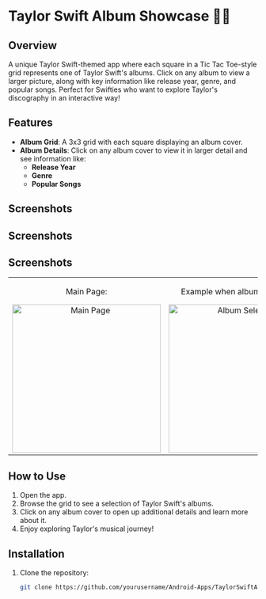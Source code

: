 # Taylor Swift Album Showcase 🎤✨

## Overview
A unique Taylor Swift-themed app where each square in a Tic Tac Toe-style grid represents one of Taylor Swift's albums. Click on any album to view a larger picture, along with key information like release year, genre, and popular songs. Perfect for Swifties who want to explore Taylor's discography in an interactive way!

## Features
- **Album Grid**: A 3x3 grid with each square displaying an album cover.
- **Album Details**: Click on any album cover to view it in larger detail and see information like:
  - **Release Year**
  - **Genre**
  - **Popular Songs**

## Screenshots
## Screenshots
## Screenshots

<table>
  <tr>
    <td style="text-align: center;">
      <p>Main Page:</p>
      <img src="https://github.com/user-attachments/assets/00e3275d-245c-475b-9d1c-dab11d90006b" alt="Main Page" width="300"/>
    </td>
    <td style="text-align: center;">
      <p>Example when album is selected:</p>
      <img src="https://github.com/user-attachments/assets/60d2d404-811f-49e8-b9fc-1c9b060463ce" alt="Album Selected" width="300"/>
    </td>
  </tr>
</table>

## How to Use
1. Open the app.
2. Browse the grid to see a selection of Taylor Swift's albums.
3. Click on any album cover to open up additional details and learn more about it.
4. Enjoy exploring Taylor's musical journey!

## Installation
1. Clone the repository:  
   ```bash
   git clone https://github.com/yourusername/Android-Apps/TaylorSwiftAlbumTikTok
